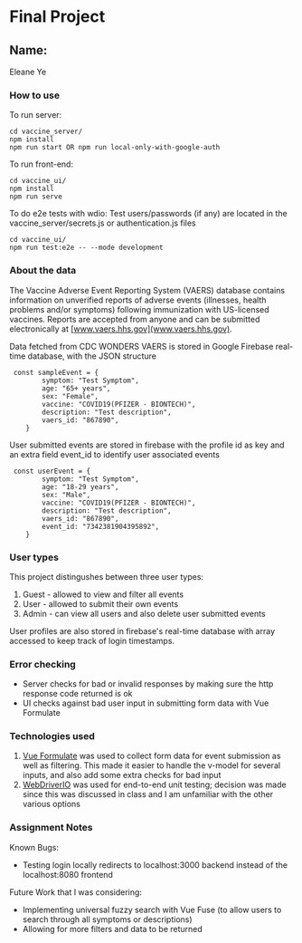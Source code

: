 # Final Project

## Name: 
Eleane Ye

### How to use

To run server:
```
cd vaccine_server/
npm install
npm run start OR npm run local-only-with-google-auth
```

To run front-end:
```
cd vaccine_ui/
npm install
npm run serve
```

To do e2e tests with wdio:
Test users/passwords (if any) are located in the vaccine_server/secrets.js or authentication.js files
```
cd vaccine_ui/
npm run test:e2e -- --mode development
```

### About the data

The Vaccine Adverse Event Reporting System (VAERS) database contains information on unverified reports of adverse events (illnesses, health problems and/or symptoms) following immunization with US-licensed vaccines. Reports are accepted from anyone and can be submitted electronically at [www.vaers.hhs.gov](www.vaers.hhs.gov).

Data fetched from CDC WONDERS VAERS is stored in Google Firebase real-time database, with the JSON structure
```
 const sampleEvent = {
        symptom: "Test Symptom",
        age: "65+ years",
        sex: "Female",
        vaccine: "COVID19(PFIZER - BIONTECH)",
        description: "Test description",
        vaers_id: "867890",
    }
```

User submitted events are stored in firebase with the profile id as key and an extra field event_id to identify user associated events
```
 const userEvent = {
        symptom: "Test Symptom",
        age: "18-29 years",
        sex: "Male",
        vaccine: "COVID19(PFIZER - BIONTECH)",
        description: "Test description",
        vaers_id: "867890",
        event_id: "7342381904395892",
    }
```

### User types
This project distingushes between three user types:
1. Guest - allowed to view and filter all events
2. User - allowed to submit their own events
3. Admin - can view all users and also delete user submitted events

User profiles are also stored in firebase's real-time database with array accessed to keep track of login timestamps.

### Error checking
- Server checks for bad or invalid responses by making sure the http response code returned is ok
- UI checks against bad user input in submitting form data with Vue Formulate

### Technologies used
1. [Vue Formulate](https://vueformulate.com/) was used to collect form data for event submission as well as filtering. This made it easier to handle the v-model for several inputs, and also add some extra checks for bad input
2. [WebDriverIO](https://webdriver.io/docs/gettingstarted) was used for end-to-end unit testing; decision was made since this was discussed in class and I am unfamiliar with the other various options


### Assignment Notes

Known Bugs:
- Testing login locally redirects to localhost:3000 backend instead of the localhost:8080 frontend

Future Work that I was considering:
- Implementing universal fuzzy search with Vue Fuse (to allow users to search through all symptoms or descriptions)
- Allowing for more filters and data to be returned


